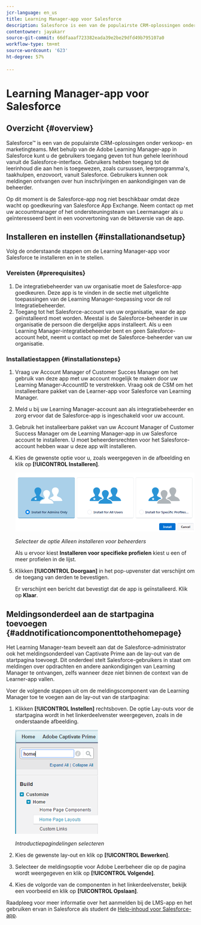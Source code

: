 ```yaml
---
jcr-language: en_us
title: Learning Manager-app voor Salesforce
description: Salesforce is een van de populairste CRM-oplossingen onder verkoop- en marketingteams. Met behulp van de Adobe Learning Manager-app in Salesforce kunt u de gebruikers toegang geven tot hun gehele leerinhoud vanuit de Salesforce-interface. Gebruikers hebben toegang tot de leerinhoud die aan hen is toegewezen, zoals cursussen, leerprogramma's, taakhulpen, enzovoort, vanuit Salesforce. Gebruikers kunnen ook meldingen ontvangen over hun inschrijvingen en aankondigingen van de beheerder.
contentowner: jayakarr
source-git-commit: 66dfaaaf723382eada39e2be29dfd49b795107a0
workflow-type: tm+mt
source-wordcount: '623'
ht-degree: 57%

---
```




# Learning Manager-app voor Salesforce

## Overzicht {#overview}

Salesforce™ is een van de populairste CRM-oplossingen onder verkoop- en marketingteams. Met behulp van de Adobe Learning Manager-app in Salesforce kunt u de gebruikers toegang geven tot hun gehele leerinhoud vanuit de Salesforce-interface. Gebruikers hebben toegang tot de leerinhoud die aan hen is toegewezen, zoals cursussen, leerprogramma&#39;s, taakhulpen, enzovoort, vanuit Salesforce. Gebruikers kunnen ook meldingen ontvangen over hun inschrijvingen en aankondigingen van de beheerder.

Op dit moment is de Salesforce-app nog niet beschikbaar omdat deze wacht op goedkeuring van Salesforce App Exchange. Neem contact op met uw accountmanager of het ondersteuningsteam van Leermanager als u geïnteresseerd bent in een voorvertoning van de bètaversie van de app.

## Installeren en instellen {#installationandsetup}

Volg de onderstaande stappen om de Learning Manager-app voor Salesforce te installeren en in te stellen.

### Vereisten {#prerequisites}

1. De integratiebeheerder van uw organisatie moet de Salesforce-app goedkeuren. Deze app is te vinden in de sectie met uitgelichte toepassingen van de Learning Manager-toepassing voor de rol Integratiebeheerder.
1. Toegang tot het Salesforce-account van uw organisatie, waar de app geïnstalleerd moet worden. Meestal is de Salesforce-beheerder in uw organisatie de persoon die dergelijke apps installeert. Als u een Learning Manager-integratiebeheerder bent en geen Salesforce-account hebt, neemt u contact op met de Salesforce-beheerder van uw organisatie.

### Installatiestappen {#installationsteps}

1. Vraag uw Account Manager of Customer Succes Manager om het gebruik van deze app met uw account mogelijk te maken door uw Learning Manager-AccountID te verstrekken. Vraag ook de CSM om het installeerbare pakket van de Learner-app voor Salesforce van Learning Manager.

1. Meld u bij uw Learning Manager-account aan als integratiebeheerder en zorg ervoor dat de Salesforce-app is ingeschakeld voor uw account.

1. Gebruik het installeerbare pakket van uw Account Manager of Customer Success Manager om de Learning Manager-app in uw Salesforce account te installeren. U moet beheerdersrechten voor het Salesforce-account hebben waar u deze app wilt installeren.

1. Kies de gewenste optie voor u, zoals weergegeven in de afbeelding en klik op **[!UICONTROL Installeren]**.

   ![](assets/install-options.png)

   *Selecteer de optie Alleen installeren voor beheerders*

   Als u ervoor kiest **Installeren voor specifieke profielen** kiest u een of meer profielen in de lijst.

1. Klikken **[!UICONTROL Doorgaan]** in het pop-upvenster dat verschijnt om de toegang van derden te bevestigen.

   Er verschijnt een bericht dat bevestigt dat de app is geïnstalleerd. Klik op **Klaar**.

## Meldingsonderdeel aan de startpagina toevoegen {#addnotificationcomponenttothehomepage}

Het Learning Manager-team beveelt aan dat de Salesforce-administrator ook het meldingsonderdeel van Captivate Prime aan de lay-out van de startpagina toevoegt. Dit onderdeel stelt Salesforce-gebruikers in staat om meldingen over opdrachten en andere aankondigingen van Learning Manager te ontvangen, zelfs wanneer deze niet binnen de context van de Learner-app vallen.

Voer de volgende stappen uit om de meldingscomponent van de Learning Manager toe te voegen aan de lay-out van de startpagina:

1. Klikken **[!UICONTROL Instellen]** rechtsboven. De optie Lay-outs voor de startpagina wordt in het linkerdeelvenster weergegeven, zoals in de onderstaande afbeelding.

   ![](assets/homepage-component.png)

   *Introductiepagindelingen selecteren*

1. Kies de gewenste lay-out en klik op **[!UICONTROL Bewerken]**.
1. Selecteer de meldingsoptie voor Adobe Leerbeheer die op de pagina wordt weergegeven en klik op **[!UICONTROL Volgende]**.
1. Kies de volgorde van de componenten in het linkerdeelvenster, bekijk een voorbeeld en klik op **[!UICONTROL Opslaan]**.

Raadpleeg voor meer informatie over het aanmelden bij de LMS-app en het gebruiken ervan in Salesforce als student de [Help-inhoud voor Salesforce-app](../../learners/feature-summary/sfdc-app.md).
